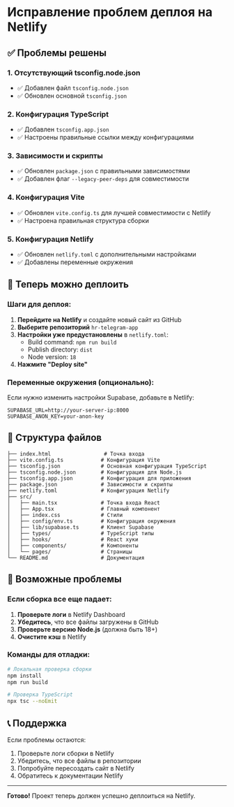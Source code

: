 # Исправление проблем деплоя на Netlify

## ✅ Проблемы решены

### 1. Отсутствующий tsconfig.node.json
- ✅ Добавлен файл `tsconfig.node.json`
- ✅ Обновлен основной `tsconfig.json`

### 2. Конфигурация TypeScript
- ✅ Добавлен `tsconfig.app.json`
- ✅ Настроены правильные ссылки между конфигурациями

### 3. Зависимости и скрипты
- ✅ Обновлен `package.json` с правильными зависимостями
- ✅ Добавлен флаг `--legacy-peer-deps` для совместимости

### 4. Конфигурация Vite
- ✅ Обновлен `vite.config.ts` для лучшей совместимости с Netlify
- ✅ Настроена правильная структура сборки

### 5. Конфигурация Netlify
- ✅ Обновлен `netlify.toml` с дополнительными настройками
- ✅ Добавлены переменные окружения

## 🚀 Теперь можно деплоить

### Шаги для деплоя:

1. **Перейдите на Netlify** и создайте новый сайт из GitHub
2. **Выберите репозиторий** `hr-telegram-app`
3. **Настройки уже предустановлены** в `netlify.toml`:
   - Build command: `npm run build`
   - Publish directory: `dist`
   - Node version: `18`
4. **Нажмите "Deploy site"**

### Переменные окружения (опционально):

Если нужно изменить настройки Supabase, добавьте в Netlify:

```
SUPABASE_URL=http://your-server-ip:8000
SUPABASE_ANON_KEY=your-anon-key
```

## 🔧 Структура файлов

```
├── index.html                 # Точка входа
├── vite.config.ts            # Конфигурация Vite
├── tsconfig.json             # Основная конфигурация TypeScript
├── tsconfig.node.json        # Конфигурация для Node.js
├── tsconfig.app.json         # Конфигурация для приложения
├── package.json              # Зависимости и скрипты
├── netlify.toml              # Конфигурация Netlify
├── src/
│   ├── main.tsx              # Точка входа React
│   ├── App.tsx               # Главный компонент
│   ├── index.css             # Стили
│   ├── config/env.ts         # Конфигурация окружения
│   ├── lib/supabase.ts       # Клиент Supabase
│   ├── types/                # TypeScript типы
│   ├── hooks/                # React хуки
│   ├── components/           # Компоненты
│   └── pages/                # Страницы
└── README.md                 # Документация
```

## 🐛 Возможные проблемы

### Если сборка все еще падает:

1. **Проверьте логи** в Netlify Dashboard
2. **Убедитесь**, что все файлы загружены в GitHub
3. **Проверьте версию Node.js** (должна быть 18+)
4. **Очистите кэш** в Netlify

### Команды для отладки:

```bash
# Локальная проверка сборки
npm install
npm run build

# Проверка TypeScript
npx tsc --noEmit
```

## 📞 Поддержка

Если проблемы остаются:

1. Проверьте логи сборки в Netlify
2. Убедитесь, что все файлы в репозитории
3. Попробуйте пересоздать сайт в Netlify
4. Обратитесь к документации Netlify

---

**Готово!** Проект теперь должен успешно деплоиться на Netlify.